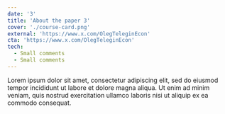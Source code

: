 ```yaml
---
date: '3'
title: 'About the paper 3'
cover: './course-card.png'
external: 'https://www.x.com/OlegTeleginEcon'
cta: 'https://www.x.com/OlegTeleginEcon'
tech:
  - Small comments
  - Small comments
---
```


Lorem ipsum dolor sit amet, consectetur adipiscing elit, sed do eiusmod tempor incididunt ut labore et dolore magna aliqua. Ut enim ad minim veniam, quis nostrud exercitation ullamco laboris nisi ut aliquip ex ea commodo consequat.
